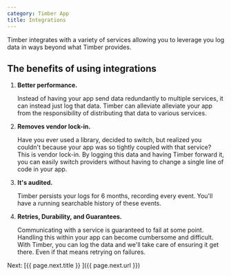 ```yaml
---
category: Timber App
title: Integrations
---
```


Timber integrates with a variety of services allowing you to leverage you log data in
ways beyond what Timber provides.


## The benefits of using integrations

1. **Better performance.**

   Instead of having your app send data redundantly to multiple services, it can instead just
   log that data. Timber can alleviate alleviate your app from the responsibility of distributing
   that data to various services.

2. **Removes vendor lock-in.**

   Have you ever used a library, decided to switch, but realized you couldn't because your app
   was so tightly coupled with that service? This is vendor lock-in. By logging this data and
   having Timber forward it, you can easily switch providers without having to change a single
   line of code in your app.

3. **It's audited.**

   Timber persists your logs for 6 months, recording every event. You'll have a running searchable
   history of these events.

4. **Retries, Durability, and Guarantees.**

   Communicating with a service is guaranteed to fail at some point. Handling this within your app
   can become cumbersome and difficult. With Timber, you can log the data and we'll take care
   of ensuring it get there. Even if that means retrying on failures.


<div class="next">
  Next: [{{ page.next.title }} <i class="fa fa-arrow-circle-right" aria-hidden="true"></i>]({{ page.next.url }})
</div>